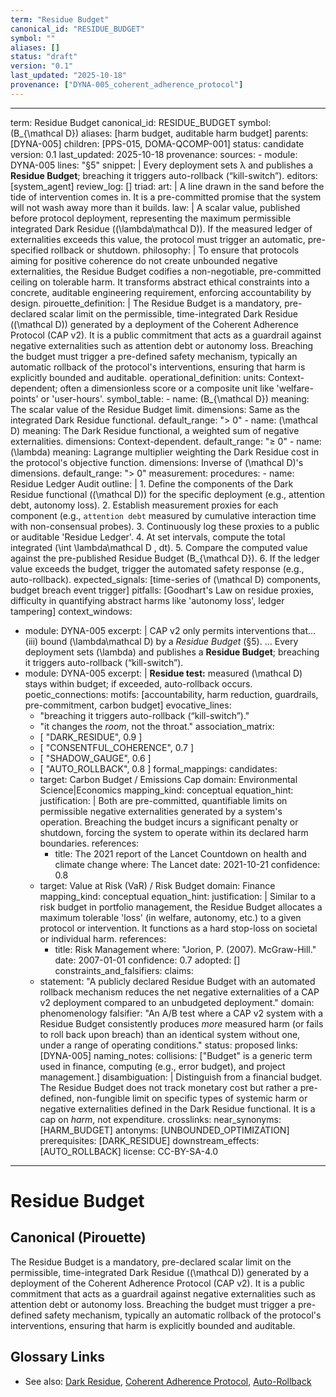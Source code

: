 ```yaml
---
term: "Residue Budget"
canonical_id: "RESIDUE_BUDGET"
symbol: ""
aliases: []
status: "draft"
version: "0.1"
last_updated: "2025-10-18"
provenance: ["DYNA-005_coherent_adherence_protocol"]
---
```


---
term: Residue Budget
canonical_id: RESIDUE_BUDGET
symbol: \(B_{\mathcal D}\)
aliases: [harm budget, auditable harm budget]
parents: [DYNA-005]
children: [PPS-015, DOMA-QCOMP-001]
status: candidate
version: 0.1
last_updated: 2025-10-18
provenance:
  sources:
    - module: DYNA-005
      lines: "§5"
      snippet: |
        Every deployment sets λ and publishes a **Residue Budget**; breaching it triggers auto-rollback (“kill-switch”).
  editors: [system_agent]
  review_log: []
triad:
  art: |
    A line drawn in the sand before the tide of intervention comes in. It is a pre-committed promise that the system will not wash away more than it builds.
  law: |
    A scalar value, published before protocol deployment, representing the maximum permissible integrated Dark Residue (\(\lambda\mathcal D\)). If the measured ledger of externalities exceeds this value, the protocol must trigger an automatic, pre-specified rollback or shutdown.
  philosophy: |
    To ensure that protocols aiming for positive coherence do not create unbounded negative externalities, the Residue Budget codifies a non-negotiable, pre-committed ceiling on tolerable harm. It transforms abstract ethical constraints into a concrete, auditable engineering requirement, enforcing accountability by design.
pirouette_definition: |
  The Residue Budget is a mandatory, pre-declared scalar limit on the permissible, time-integrated Dark Residue (\(\mathcal D\)) generated by a deployment of the Coherent Adherence Protocol (CAP v2). It is a public commitment that acts as a guardrail against negative externalities such as attention debt or autonomy loss. Breaching the budget must trigger a pre-defined safety mechanism, typically an automatic rollback of the protocol's interventions, ensuring that harm is explicitly bounded and auditable.
operational_definition:
  units: Context-dependent; often a dimensionless score or a composite unit like 'welfare-points' or 'user-hours'.
  symbol_table:
    - name: \(B_{\mathcal D}\)
      meaning: The scalar value of the Residue Budget limit.
      dimensions: Same as the integrated Dark Residue functional.
      default_range: "> 0"
    - name: \(\mathcal D\)
      meaning: The Dark Residue functional, a weighted sum of negative externalities.
      dimensions: Context-dependent.
      default_range: "≥ 0"
    - name: \(\lambda\)
      meaning: Lagrange multiplier weighting the Dark Residue cost in the protocol's objective function.
      dimensions: Inverse of \(\mathcal D\)'s dimensions.
      default_range: "> 0"
  measurement:
    procedures:
      - name: Residue Ledger Audit
        outline: |
          1. Define the components of the Dark Residue functional (\(\mathcal D\)) for the specific deployment (e.g., attention debt, autonomy loss).
          2. Establish measurement proxies for each component (e.g., `attention debt` measured by cumulative interaction time with non-consensual probes).
          3. Continuously log these proxies to a public or auditable 'Residue Ledger'.
          4. At set intervals, compute the total integrated \(\int \lambda\mathcal D \, dt\).
          5. Compare the computed value against the pre-published Residue Budget \(B_{\mathcal D}\).
          6. If the ledger value exceeds the budget, trigger the automated safety response (e.g., auto-rollback).
        expected_signals: [time-series of \(\mathcal D\) components, budget breach event trigger]
        pitfalls: [Goodhart's Law on residue proxies, difficulty in quantifying abstract harms like 'autonomy loss', ledger tampering]
context_windows:
  - module: DYNA-005
    excerpt: |
      CAP v2 only permits interventions that... (iii) bound \(\lambda\mathcal D\) by a *Residue Budget* (§5). ... Every deployment sets \(\lambda\) and publishes a **Residue Budget**; breaching it triggers auto-rollback (“kill-switch”).
  - module: DYNA-005
    excerpt: |
      **Residue test:** measured \(\mathcal D\) stays within budget; if exceeded, auto-rollback occurs.
poetic_connections:
  motifs: [accountability, harm reduction, guardrails, pre-commitment, carbon budget]
  evocative_lines:
    - "breaching it triggers auto-rollback (“kill-switch”)."
    - "it changes the *room*, not the throat."
  association_matrix:
    - [ "DARK_RESIDUE", 0.9 ]
    - [ "CONSENTFUL_COHERENCE", 0.7 ]
    - [ "SHADOW_GAUGE", 0.6 ]
    - [ "AUTO_ROLLBACK", 0.8 ]
formal_mappings:
  candidates:
    - target: Carbon Budget / Emissions Cap
      domain: Environmental Science|Economics
      mapping_kind: conceptual
      equation_hint:
      justification: |
        Both are pre-committed, quantifiable limits on permissible negative externalities generated by a system's operation. Breaching the budget incurs a significant penalty or shutdown, forcing the system to operate within its declared harm boundaries.
      references:
        - title: The 2021 report of the Lancet Countdown on health and climate change
          where: The Lancet
          date: 2021-10-21
      confidence: 0.8
    - target: Value at Risk (VaR) / Risk Budget
      domain: Finance
      mapping_kind: conceptual
      equation_hint:
      justification: |
        Similar to a risk budget in portfolio management, the Residue Budget allocates a maximum tolerable 'loss' (in welfare, autonomy, etc.) to a given protocol or intervention. It functions as a hard stop-loss on societal or individual harm.
      references:
        - title: Risk Management
          where: "Jorion, P. (2007). McGraw-Hill."
          date: 2007-01-01
      confidence: 0.7
  adopted: []
constraints_and_falsifiers:
  claims:
    - statement: "A publicly declared Residue Budget with an automated rollback mechanism reduces the net negative externalities of a CAP v2 deployment compared to an unbudgeted deployment."
      domain: phenomenology
      falsifier: "An A/B test where a CAP v2 system with a Residue Budget consistently produces *more* measured harm (or fails to roll back upon breach) than an identical system without one, under a range of operating conditions."
      status: proposed
      links: [DYNA-005]
naming_notes:
  collisions: ["Budget" is a generic term used in finance, computing (e.g., error budget), and project management.]
  disambiguation: |
    Distinguish from a financial budget. The Residue Budget does not track monetary cost but rather a pre-defined, non-fungible limit on specific types of systemic harm or negative externalities defined in the Dark Residue functional. It is a cap on *harm*, not expenditure.
crosslinks:
  near_synonyms: [HARM_BUDGET]
  antonyms: [UNBOUNDED_OPTIMIZATION]
  prerequisites: [DARK_RESIDUE]
  downstream_effects: [AUTO_ROLLBACK]
license: CC-BY-SA-4.0
---

# Residue Budget

## Canonical (Pirouette)
The Residue Budget is a mandatory, pre-declared scalar limit on the permissible, time-integrated Dark Residue (\(\mathcal D\)) generated by a deployment of the Coherent Adherence Protocol (CAP v2). It is a public commitment that acts as a guardrail against negative externalities such as attention debt or autonomy loss. Breaching the budget must trigger a pre-defined safety mechanism, typically an automatic rollback of the protocol's interventions, ensuring that harm is explicitly bounded and auditable.

## Glossary Links
- See also: [Dark Residue](<link-to-dark-residue>), [Coherent Adherence Protocol](<link-to-cap-v2>), [Auto-Rollback](<link-to-auto-rollback>)